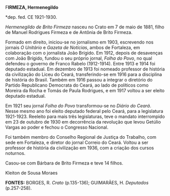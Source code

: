 F**IRMEZA, Hermenegildo**

\*dep. fed. CE 1921-1930.

*Hermenegildo de Brito Firmeza* nasceu no Crato em 7 de maio de 1881,
filho de Manuel Rodrigues Firmeza e de Antônia de Brito Firmeza.

Formado em direito, iniciou-se no jornalismo em 1903, escrevendo nos
jornais *O Unitário* e *Gazeta de Notícias*, ambos de Fortaleza, em
colaboração com o jornalista João Brígido. Em 1912, depois de desavenças
com João Brígido, fundou o seu próprio jornal, *Folha do Povo*, no qual
defendeu o governo de Franco Rabelo (1912-1914). Entre 1913 e 1914 foi
deputado estadual. Em dezembro de 1913 foi nomeado professor de história
da civilização do Liceu do Ceará, transferindo-se em 1916 para a
disciplina de história do Brasil. Também em 1916 passou a integrar o
diretório do Partido Republicano Democrata do Ceará, ao lado de
políticos como Moreira da Rocha e Tomás de Paula Rodrigues, e em 1917
voltou a ser eleito deputado estadual.

Em 1921 seu jornal *Folha do Povo* transformou-se no *Diário do Ceará*.
Nesse mesmo ano foi eleito deputado federal pelo Ceará, para a
legislatura 1921-1923. Reeleito para mais três legislaturas, teve o
mandato interrompido em 23 de outubro de 1930 em decorrência da
revolução que levou Getúlio Vargas ao poder e fechou o Congresso
Nacional.

Foi também membro do Conselho Regional de Justiça do Trabalho, com sede
em Fortaleza, e diretor do jornal Correio do Ceará. Voltou a ser
professor de história da civilização em 1936, com a criação dos cursos
noturnos.

Casou-se com Bárbara de Brito Firmeza e teve 14 filhos.

Kleiton de Sousa Moraes

**FONTES:** BORGES, R. *Crato* (p.135-136); GUIMARÃES, H. *Deputados*
(p.257-258).
